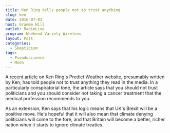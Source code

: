 ```yaml
---
title: Ken Ring tells people not to trust anything
slug: ken
date: 2016-07-03
host: Graeme Hill
outlet: RadioLive
program: Weekend Variety Wireless
layout: Post
categories:
  - Skepticism
tags:
  - Pseudoscience
  - Moon
---
```


A [recent article](http://www.predictweather.co.nz/ArticleShow.aspx?ID=580) on Ken Ring's Predict Weather website, presumably written by Ken, has told people not to trust anything they read in the media. In a particularly conspiratorial tone, the article says that you should not trust politicians and you should consider not taking a cancer treatment that the medical profession recommends to you.

As an extension, Ken says that his logic means that UK's Brexit will be a positive move. He's hopeful that it will also mean that climate denying politicians will come to the fore, and that Britain will become a better, richer nation when it starts to ignore climate treaties.

